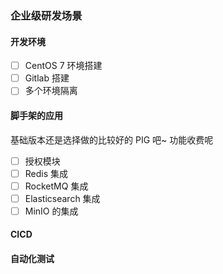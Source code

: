 ### 企业级研发场景

#### 开发环境

- [ ] CentOS 7 环境搭建
- [ ] Gitlab 搭建
- [ ] 多个环境隔离

#### 脚手架的应用

基础版本还是选择做的比较好的 PIG 吧~ 功能收费呢

- [ ] 授权模块
- [ ] Redis 集成
- [ ] RocketMQ 集成
- [ ] Elasticsearch 集成
- [ ] MinIO 的集成

#### CICD

#### 自动化测试

